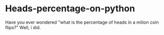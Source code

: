 # Heads-percentage-on-python
Have you ever wondered "what is the percentage of heads in a milion coin flips?" Well, i did.
